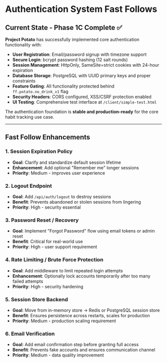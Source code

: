 # Authentication System Fast Follows

## Current State - Phase 1C Complete ✅

**Project Potato** has successfully implemented core authentication functionality with:

- **User Registration**: Email/password signup with timezone support
- **Secure Login**: bcrypt password hashing (12 salt rounds) 
- **Session Management**: HttpOnly, SameSite=strict cookies with 24-hour expiration
- **Database Storage**: PostgreSQL with UUID primary keys and proper constraints
- **Feature Gating**: All functionality protected behind `ff.potato.no_drink_v1` flag
- **Security Headers**: CORS configured, XSS/CSRF protection enabled
- **UI Testing**: Comprehensive test interface at `/client/simple-test.html`

The authentication foundation is **stable and production-ready** for the core habit tracking use case.

---

## Fast Follow Enhancements

### 1. Session Expiration Policy
- **Goal**: Clarify and standardize default session lifetime
- **Enhancement**: Add optional "Remember me" longer sessions
- **Priority**: Medium - improves user experience

### 2. Logout Endpoint  
- **Goal**: Add `/api/auth/logout` to destroy sessions
- **Benefit**: Prevents abandoned or stolen sessions from lingering
- **Priority**: High - security essential

### 3. Password Reset / Recovery
- **Goal**: Implement "Forgot Password" flow using email tokens or admin reset
- **Benefit**: Critical for real-world use
- **Priority**: High - user support requirement

### 4. Rate Limiting / Brute Force Protection
- **Goal**: Add middleware to limit repeated login attempts  
- **Enhancement**: Optionally lock accounts temporarily after too many failed attempts
- **Priority**: High - security hardening

### 5. Session Store Backend
- **Goal**: Move from in-memory store → Redis or PostgreSQL session store
- **Benefit**: Ensures persistence across restarts, scales for production
- **Priority**: Medium - production scaling requirement

### 6. Email Verification
- **Goal**: Add email confirmation step before granting full access
- **Benefit**: Prevents fake accounts and ensures communication channel
- **Priority**: Medium - data quality improvement
